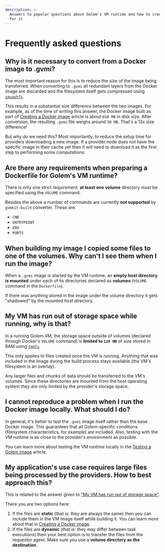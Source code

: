 ```yaml
---
description: >-
  Answers to popular questions about Golem's VM runtime and how to create images
  for it
---
```


# Frequently asked questions

## Why is it necessary to convert from a Docker image to .gvmi?

The most important reason for this is to reduce the size of the image being transferred. When converting to `.gvmi` all redundant layers from the Docker image are discarded and the filesystem itself gets compressed using [`squashfs`](https://www.kernel.org/doc/html/latest/filesystems/squashfs.html).

This results in a substantial size difference between the two images. For example, as of the time of writing this answer, the Docker image built as part of [Creating a Docker image](creating-a-docker-image.md) article is about `650 MB` in disk size. After conversion, the resulting `.gvmi` file weighs around `50 MB`. That's a 13x size difference!

But why do we need this? Most importantly, to reduce the setup time for providers downloading a new image. If a provider node does not have the specific image in their cache yet then it will need to download it as the first step to performing some computations.

## Are there any requirements when preparing a Dockerfile for Golem's VM runtime?

There is only one strict requirement: **at least one volume** directory must be specified using the `VOLUME` command.

Besides the above a number of commands are currently **not supported** by `gvmkit-build` converter. These are:

* `CMD`
* `ENTRYPOINT`
* `ENV`
* `PORTS`

## When building my image I copied some files to one of the volumes. Why can't I see them when I run the image?

When a `.gvmi` image is started by the VM runtime, an **empty host directory is mounted** under each of its directories declared as **volumes** \(`VOLUME` command in the `Dockerfile`\).

If there was anything stored in the image under the volume directory it gets "shadowed" by the mounted host directory.

## My VM has run out of storage space while running, why is that?

In a running Golem VM, the storage space outside of volumes \(declared through Docker's `VOLUME` command\) is **limited to `128 MB`** of size stored in RAM using [`tmpfs`](https://www.kernel.org/doc/html/latest/filesystems/tmpfs.html).

This only applies to files created once the VM is running. Anything that was included in the image during the build process stays available \(the VM's filesystem is an overlay\).

Any larger files and chunks of data should be transferred to the VM's volumes. Since these directories are mounted from the host operating system they are only limited by the provider's storage space.

## I cannot reproduce a problem when I run the Docker image locally. What should I do?

In general, it's better to test the `.gvmi` image itself rather than the base Docker image. This guarantees that all Golem-specific conditions \(filesystem characteristics, for example\) are included. Also, testing with the VM runtime is as close to the provider's environment as possible.

You can learn more about testing the VM runtime locally in the [Testing a Golem image](gvmi-debugging.md) article.

## My application's use case requires large files being processed by the providers. How to best approach this?

This is related to the answer given to ["My VM has run out of storage space"](frequently-asked-questions.md#my-vm-has-run-out-of-storage-space-while-running-why-is-that).

There you are two options here:

1. If the files are **static** \(that is: they are always the same\) then you can include them in the VM image itself while building it. You can learn more about that in [Creating a Docker image](creating-a-docker-image.md).
2. If the files are **dynamic** \(that is: they may differ between task executions\) then your best option is to transfer the files from the requestor agent. Make sure you use a **volume directory as the destination**.

